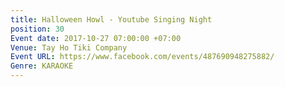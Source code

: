 ```yaml
---
title: Halloween Howl - Youtube Singing Night
position: 30
Event date: 2017-10-27 07:00:00 +07:00
Venue: Tay Ho Tiki Company
Event URL: https://www.facebook.com/events/487690948275882/
Genre: KARAOKE
---
```



